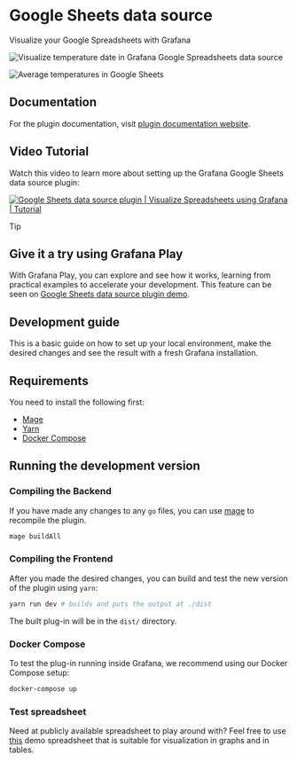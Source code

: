 # Google Sheets data source

Visualize your Google Spreadsheets with Grafana

![Visualize temperature date in Grafana Google Spreadsheets data source](https://github.com/user-attachments/assets/7857ac8e-835d-401e-b51d-3daf3d4aa89a)

![Average temperatures in Google Sheets](https://github.com/user-attachments/assets/218e3346-f968-495b-85ae-d29688516bba)

## Documentation

For the plugin documentation, visit [plugin documentation website](https://grafana.com/docs/plugins/grafana-googlesheets-datasource/).

## Video Tutorial

Watch this video to learn more about setting up the Grafana Google Sheets data source plugin:

[![Google Sheets data source plugin | Visualize Spreadsheets using Grafana | Tutorial](https://img.youtube.com/vi/hqeqeQFrtSA/hq720.jpg)](https://youtu.be/hqeqeQFrtSA "Grafana Google Sheets data source plugin")

> [!TIP]
> 
> ## Give it a try using Grafana Play
> 
> With Grafana Play, you can explore and see how it works, learning from practical examples to accelerate your development. This feature can be seen on [Google Sheets data source plugin demo](https://play.grafana.org/d/ddkar8yanj56oa/visualizing-google-sheets-data).

## Development guide

This is a basic guide on how to set up your local environment, make the desired changes and see the result with a fresh Grafana installation.

## Requirements

You need to install the following first:

- [Mage](https://magefile.org/)
- [Yarn](https://yarnpkg.com/)
- [Docker Compose](https://docs.docker.com/compose/)

## Running the development version

### Compiling the Backend

If you have made any changes to any `go` files, you can use [mage](https://github.com/magefile/mage) to recompile the plugin.

```sh
mage buildAll
```

### Compiling the Frontend

After you made the desired changes, you can build and test the new version of the plugin using `yarn`:

```sh
yarn run dev # builds and puts the output at ./dist
```

The built plug-in will be in the `dist/` directory.

### Docker Compose

To test the plug-in running inside Grafana, we recommend using our Docker Compose setup:

```sh
docker-compose up
```

### Test spreadsheet

Need at publicly available spreadsheet to play around with? Feel free to use [this](https://docs.google.com/spreadsheets/d/1TZlZX67Y0s4CvRro_3pCYqRCKuXer81oFp_xcsjPpe8/edit?usp=sharing) demo spreadsheet that is suitable for visualization in graphs and in tables.
